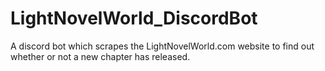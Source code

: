 # LightNovelWorld_DiscordBot
A discord bot which scrapes the LightNovelWorld.com website to find out whether or not a new chapter has released.
